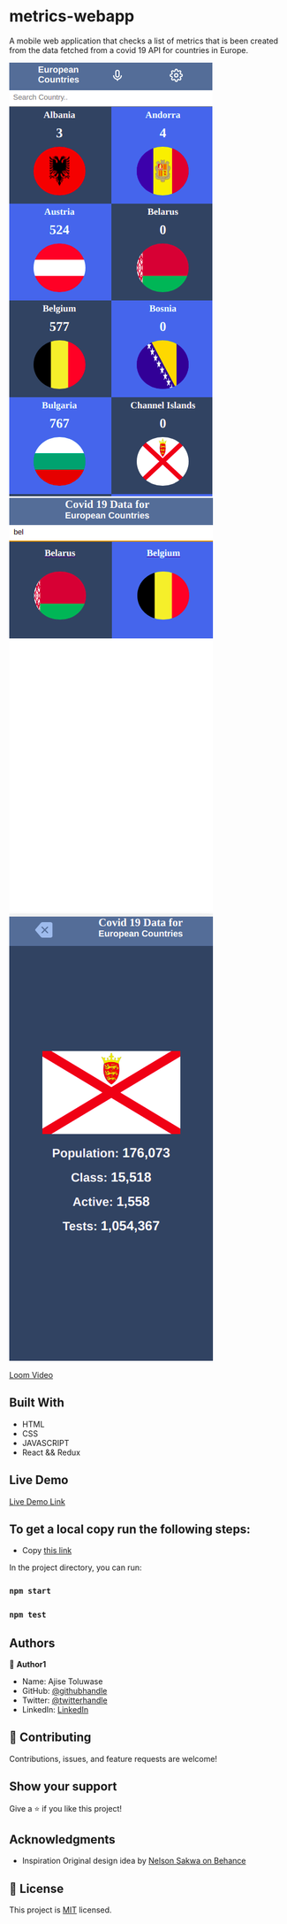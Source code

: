 # metrics-webapp

A mobile web application that checks a list of metrics that is been created from the data fetched from a covid 19 API for countries in Europe.

![screenshot](/img/1.png)
![screenshot](/img/2.png)
![screenshot](/img/detailpage.png)


[Loom Video](https://www.loom.com/share/879a5181cb81432fa81c917a93610b8c)

## Built With

- HTML
- CSS
- JAVASCRIPT
- React && Redux
## Live Demo
[Live Demo Link](https://dreamy-booth-15f786.netlify.app/)


## To get a local copy run the following steps:
- Copy [this link](https://github.com/Whoistolu/metrics-webapp)

In the project directory, you can run:
### `npm start`

### `npm test`

## Authors

👤 **Author1**

- Name: Ajise Toluwase
- GitHub: [@githubhandle](https://github.com/Whoistolu)
- Twitter: [@twitterhandle](https://twitter.com/Littletolu)
- LinkedIn: [LinkedIn](https://www.linkedin.com/in/toluwase-ajise/)

## 🤝 Contributing

Contributions, issues, and feature requests are welcome!

## Show your support

Give a ⭐️ if you like this project!

## Acknowledgments

- Inspiration
  Original design idea by [ Nelson Sakwa on Behance](https://www.behance.net/gallery/31579789/Ballhead-App-%28Free-PSDs%29)

## 📝 License

This project is [MIT](./MIT.md) licensed.

